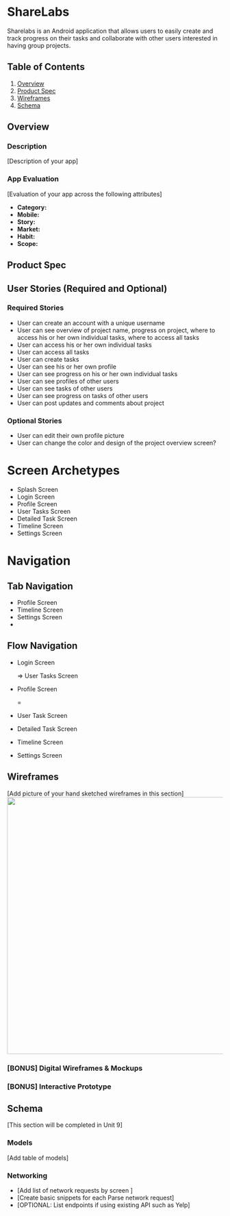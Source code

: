 # ShareLabs
Sharelabs is an Android application that allows users to easily create and track progress on their tasks and collaborate with other users interested in having group projects.

## Table of Contents
1. [Overview](#Overview)
1. [Product Spec](#Product-Spec)
1. [Wireframes](#Wireframes)
2. [Schema](#Schema)

## Overview
### Description
[Description of your app]

### App Evaluation
[Evaluation of your app across the following attributes]
- **Category:**
- **Mobile:**
- **Story:**
- **Market:**
- **Habit:**
- **Scope:**

## Product Spec

## User Stories (Required and Optional)

### Required Stories

- User can create an account with a unique username
- User can see overview of project name, progress on project, where to access his or her own individual tasks, where to access all tasks
- User can access his or her own individual tasks
- User can access all tasks
- User can create tasks
- User can see his or her own profile
- User can see progress on his or her own individual tasks
- User can see profiles of other users
- User can see tasks of other users
- User can see progress on tasks of other users
- User can post updates and comments about project

### Optional Stories

- User can edit their own profile picture
- User can change the color and design of the project overview screen?

# Screen Archetypes

- Splash Screen
- Login Screen
- Profile Screen
- User Tasks Screen
- Detailed Task Screen
- Timeline Screen
- Settings Screen

# Navigation

## Tab Navigation

- Profile Screen
- Timeline Screen
- Settings Screen
- 

## Flow Navigation

- Login Screen

    ⇒ User Tasks Screen

- Profile Screen

    =

- User Task Screen
- Detailed Task Screen
- Timeline Screen
- Settings Screen

## Wireframes
[Add picture of your hand sketched wireframes in this section]
<img src="YOUR_WIREFRAME_IMAGE_URL" width=600>

### [BONUS] Digital Wireframes & Mockups

### [BONUS] Interactive Prototype

## Schema 
[This section will be completed in Unit 9]
### Models
[Add table of models]
### Networking
- [Add list of network requests by screen ]
- [Create basic snippets for each Parse network request]
- [OPTIONAL: List endpoints if using existing API such as Yelp]
